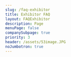 ```yaml
---
slug: /faq-exhibitor
title: Exhibitor FAQ
layout: FAQExhibitor
description: Page
menuPage: false
companySubpage: true
priority: 3
header: /assets/53image.JPG
noJumbotron: true
---
```

&nbsp;
